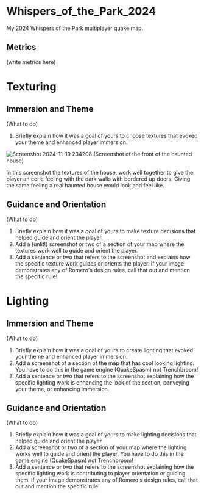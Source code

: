 # Whispers_of_the_Park_2024
My 2024 Whispers of the Park multiplayer quake map.

## Metrics 
(write metrics here)

# Texturing 
## Immersion and Theme
(What to do)
1. Briefly explain how it was a goal of yours to choose textures that evoked your theme and enhanced player immersion.

![Screenshot 2024-11-19 234208](https://github.com/user-attachments/assets/9cddb908-f98d-442b-bf72-694f8da7ac20)
(Screenshot of the front of the haunted house)

In this screenshot the textures of the house, work well together to give the player an eerie feeling with the dark walls with bordered up doors.  Giving the same feeling a real haunted house would look and feel like.  

## Guidance and Orientation


(What to do)
1. Briefly explain how it was a goal of yours to make texture decisions that helped guide and orient the player. 
2. Add a (unlit!) screenshot or two of a section of your map where the textures work well to guide and orient the player.
3. Add a sentence or two that refers to the screenshot and explains how the specific texture work guides or orients the player. If your image demonstrates any of Romero's design rules, call that out and mention the specific rule!



# Lighting 
## Immersion and Theme


(What to do)
1. Briefly explain how it was a goal of yours to create lighting that evoked your theme and enhanced player immersion.
2. Add a screenshot of a section of the map that has cool looking lighting. You have to do this in the game engine (QuakeSpasm) not Trenchbroom!
3. Add a sentence or two that refers to the screenshot explaining how the specific lighting work is enhancing the look of the section, conveying your theme, or enhancing immersion.


## Guidance and Orientation


(What to do)
1. Briefly explain how it was a goal of yours to make lighting decisions that helped guide and orient the player. 
2. Add a screenshot or two of a section of your map where the lighting works well to guide and orient the player. You have to do this in the game engine (QuakeSpasm) not Trenchbroom!
3. Add a sentence or two that refers to the screenshot explaining how the specific lighting work is contributing to player orientation or guiding them. If your image demonstrates any of Romero's design rules, call that out and mention the specific rule!

